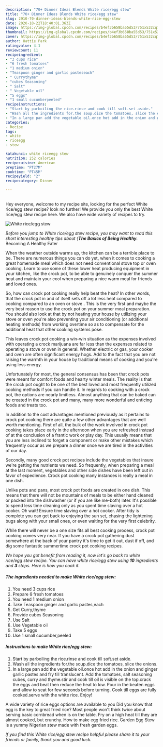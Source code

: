 ```yaml
---
description: "70+ Dinner Ideas Blends White rice/egg stew"
title: "70+ Dinner Ideas Blends White rice/egg stew"
slug: 2910-70-dinner-ideas-blends-white-rice-egg-stew
date: 2020-10-22T18:40:01.363Z
image: https://img-global.cpcdn.com/recipes/b4ef3b658ba55d53/751x532cq70/white-riceegg-stew-recipe-main-photo.jpg
thumbnail: https://img-global.cpcdn.com/recipes/b4ef3b658ba55d53/751x532cq70/white-riceegg-stew-recipe-main-photo.jpg
cover: https://img-global.cpcdn.com/recipes/b4ef3b658ba55d53/751x532cq70/white-riceegg-stew-recipe-main-photo.jpg
author: Hattie Park
ratingvalue: 4.1
reviewcount: 11
recipeingredient:
- "3 cups rice"
- "6 fresh tomatoes"
- "1 medium onion"
- "Teaspoon ginger and garlic pasteseach"
- " Currythyme"
- "cubes Seasoning"
- " Salt"
- " Vegetable oil"
- "5 eggs"
- "1 small cucumberpeeled"
recipeinstructions:
- "Start by parboiling the rice.rinse and cook till soft.set aside."
- "Wash all the ingredients for.the soup.dice the tomatoes, slice the onions."
- "In a large pan add the vegetable oil.once hot add in the onion and ginger garlic pastes and fry till translucent. Add the tomatoes, salt seasoning cubes, curry and thyme.stir and cook till oil is visible on the top.crack the eggs and beat then reduce the heat to low. Pour in the beaten eggs and allow to seat for few seconds before turning. Cook till eggs are fully cooked.serve with the white rice. Enjoy!"
categories:
- Recipe
tags:
- white
- riceegg
- stew

katakunci: white riceegg stew 
nutrition: 252 calories
recipecuisine: American
preptime: "PT27M"
cooktime: "PT45M"
recipeyield: "2"
recipecategory: Dinner

---
```

<br>
Hey everyone, welcome to my recipe site, looking for the perfect White rice/egg stew recipe? look no further! We provide you only the best White rice/egg stew recipe here. We also have wide variety of recipes to try.
<br>


![White rice/egg stew](https://img-global.cpcdn.com/recipes/b4ef3b658ba55d53/751x532cq70/white-riceegg-stew-recipe-main-photo.jpg)

<i>Before you jump to White rice/egg stew recipe, you may want to read this short interesting healthy tips about {<strong>The Basics of Being Healthy</strong>.</i>
Becoming A Healthy Eater


When the weather outside warms up, the kitchen can be a terrible place to be. There are numerous things you can do yet, when it comes to cooking a great homemade meal which does not need conventional stove top or oven cooking. Learn to use some of these lower heat producing equipment in your kitchen, like the crock pot, to be able to genuinely conquer the summer heat and maintain your cool when preparing a nice warm meal for friends and loved ones.

So, how can crock pot cooking really help beat the heat? In other words, that the crock pot in and of itself sets off a lot less heat compared to cooking compared to an oven or stove . This is the very first and maybe the very best reason to use the crock pot on your summer meal preparation. You should also look at that by not heating your house by utilizing your stove or oven you're also preventing your air conditioning (or additional heating methods) from working overtime so as to compensate for the additional heat that other cooking systems pose.

This leaves crock pot cooking a win-win situation as the expenses involved with operating a crock marijuana are far less than the expenses related to operating a stove or oven in general. Whether electric or gas, your cooker and oven are often significant energy hogs. Add to the fact that you are not raising the warmth in your house by traditional means of cooking and you're using less energy.

Unfortunately for most, the general consensus has been that crock pots were meant for comfort foods and hearty winter meals.  The reality is that the crock pot ought to be one of the best loved and most frequently utilized cooking methods if you can handle it. In regards to cooking with a crock pot, the options are nearly limitless.  Almost anything that can be baked can be created in the crock pot and many, many more wonderful and enticing foods and treats too.



In addition to the cost advantages mentioned previously as it pertains to crock pot cooking there are quite a few other advantages that are well worth mentioning. First of all, the bulk of the work involved in crock pot cooking takes place early in the afternoon when you are refreshed instead of at the conclusion of a frantic work or play day. This usually means that you are less inclined to forget a component or make other mistakes which frequently occur as we prepare a dinner once we are tired in the activities of our day.

Secondly, many good crock pot recipes include the vegetables that insure we're getting the nutrients we need. So frequently, when preparing a meal at the last moment, vegetables and other side dishes have been left out in favor of expedience. Crock pot cooking many instances is really a meal in one dish.

 Unlike pots and pans, most crock pot foods are created in one dish. This means that there will not be mountains of meals to be either hand cleaned or packed into the dishwasher (or if you are like me-both) later. It's possible to spend less time cleaning only as you spent time slaving over a hot cooker. Oh wait! Ensure time slaving over a hot cooker. After tidy is complete you can get back to enjoying the sun set, chasing the lightening bugs along with your small ones, or even waiting for the very first celebrity.

While there will never be a one size fits all best cooking process, crock pot cooking comes very near. If you have a crock pot gathering dust somewhere at the back of your pantry it's time to get it out, dust if off, and dig some fantastic summertime crock pot cooking recipes.


<i>We hope you got benefit from reading it, now let's go back to white rice/egg stew recipe. You can have white rice/egg stew using <strong>10</strong> ingredients and <strong>3</strong> steps. Here is how you cook it.
</i>

##### The ingredients needed to make White rice/egg stew:

1. You need 3 cups rice
1. Prepare 6 fresh tomatoes
1. You need 1 medium onion
1. Take Teaspoon ginger and garlic pastes,each
1. Get  Curry,thyme
1. Provide cubes Seasoning
1. Use  Salt
1. Use  Vegetable oil
1. Take 5 eggs
1. Use 1 small cucumber,peeled


##### Instructions to make White rice/egg stew:

1. Start by parboiling the rice.rinse and cook till soft.set aside.
1. Wash all the ingredients for.the soup.dice the tomatoes, slice the onions.
1. In a large pan add the vegetable oil.once hot add in the onion and ginger garlic pastes and fry till translucent. Add the tomatoes, salt seasoning cubes, curry and thyme.stir and cook till oil is visible on the top.crack the eggs and beat then reduce the heat to low. Pour in the beaten eggs and allow to seat for few seconds before turning. Cook till eggs are fully cooked.serve with the white rice. Enjoy!


A wide variety of rice eggs options are available to you Did you know that egg is the key to great fried rice? Most people won&#39;t think twice about serving basic cornbread when is on the table. Fry on a high heat till they are almost cooked, but crunchy. How to make egg fried rice. Garden Egg Stew is a yummy Nigerian stew made with fresh garden eggs. 

<i>If you find this White rice/egg stew recipe helpful please share it to your friends or family, thank you and good luck.</i>
